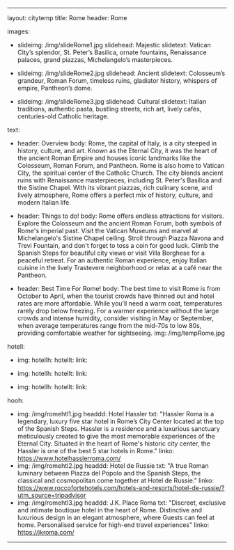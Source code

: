 ---

layout: citytemp
title: Rome
header: Rome


images:
- slideimg: /img/slideRome1.jpg
  slidehead: Majestic
  slidetext: Vatican City’s splendor, St. Peter’s Basilica, ornate fountains, Renaissance palaces, grand piazzas, Michelangelo’s masterpieces.

- slideimg: /img/slideRome2.jpg
  slidehead: Ancient
  slidetext: Colosseum’s grandeur, Roman Forum, timeless ruins, gladiator history, whispers of empire, Pantheon’s dome.

- slideimg: /img/slideRome3.jpg
  slidehead: Cultural
  slidetext: Italian traditions, authentic pasta, bustling streets, rich art, lively cafés, centuries-old Catholic heritage.


text:
- header: Overview
  body: Rome, the capital of Italy, is a city steeped in history, culture, and art. Known as the Eternal City, it was the heart of the ancient Roman Empire and houses iconic landmarks like the Colosseum, Roman Forum, and Pantheon. Rome is also home to Vatican City, the spiritual center of the Catholic Church. The city blends ancient ruins with Renaissance masterpieces, including St. Peter's Basilica and the Sistine Chapel. With its vibrant piazzas, rich culinary scene, and lively atmosphere, Rome offers a perfect mix of history, culture, and modern Italian life.

- header: Things to do!
  body: Rome offers endless attractions for visitors. Explore the Colosseum and the ancient Roman Forum, both symbols of Rome's imperial past. Visit the Vatican Museums and marvel at Michelangelo's Sistine Chapel ceiling. Stroll through Piazza Navona and Trevi Fountain, and don't forget to toss a coin for good luck. Climb the Spanish Steps for beautiful city views or visit Villa Borghese for a peaceful retreat. For an authentic Roman experience, enjoy Italian cuisine in the lively Trastevere neighborhood or relax at a café near the Pantheon.
  
- header: Best Time For Rome!
  body: The best time to visit Rome is from October to April, when the tourist crowds have thinned out and hotel rates are more affordable. While you’ll need a warm coat, temperatures rarely drop below freezing. For a warmer experience without the large crowds and intense humidity, consider visiting in May or September, when average temperatures range from the mid-70s to low 80s, providing comfortable weather for sightseeing.
  img: /img/tempRome.jpg

hotell:
  - img:
    hotellh:
    hotellt: 
    link: 

  - img: 
    hotellh:
    hotellt: 
    link: 

  - img: 
    hotellh: 
    hotellt:
    link: 

hooh:
  - img: /img/romehtl1.jpg
    headdd: Hotel Hassler
    txt: "Hassler Roma is a legendary, luxury five star hotel in Rome’s City Center located at the top of the Spanish Steps. Hassler is a residence and a luxurious sanctuary meticulously created to give the most memorable experiences of the Eternal City. Situated in the heart of Rome's historic city center, the Hassler is one of the best 5 star hotels in Rome."
    linko: https://www.hotelhasslerroma.com/
  - img: /img/romehtl2.jpg
    headdd: Hotel de Russie
    txt: "A true Roman luminary between Piazza del Popolo and the Spanish Steps, the classical and cosmopolitan come together at Hotel de Russie."
    linko: https://www.roccofortehotels.com/hotels-and-resorts/hotel-de-russie/?utm_source=tripadvisor
  - img: /img/romehtl3.jpg
    headdd:  J.K. Place Roma
    txt: "Discreet, exclusive and intimate boutique hotel in the heart of Rome. Distinctive and luxurious design in an elegant atmosphere, where Guests can feel at home. Personalised service for high-end travel experiences"
    linko: https://jkroma.com/
    

---